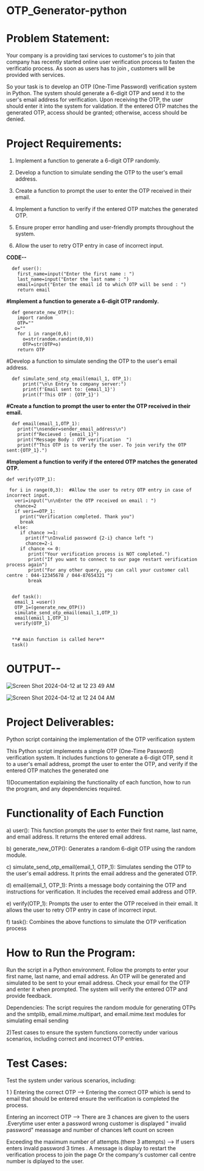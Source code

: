 # OTP_Generator-python

# Problem Statement:


Your company is a providing taxi services to customer's to join that company has recently started online user verification process to fasten the verificatio process. As soon as users has to join , customers will be provided with services.

So your task is to develop an OTP (One-Time Password) verification system in Python. The system should generate a 6-digit OTP and send it to the user's email address for verification. Upon receiving the OTP, the user should enter it into the system for validation. If the entered OTP matches the generated OTP, access should be granted; otherwise, access should be denied.


# Project Requirements:


1) Implement a function to generate a 6-digit OTP randomly.

2) Develop a function to simulate sending the OTP to the user's email address.

3) Create a function to prompt the user to enter the OTP received in their email.

4) Implement a function to verify if the entered OTP matches the generated OTP.

5) Ensure proper error handling and user-friendly prompts throughout the system.

6) Allow the user to retry OTP entry in case of incorrect input.


**CODE--**

      def user():
        first_name=input("Enter the first name : ")
        last_name=input("Enter the last name : ")
        email=input("Enter the email id to which OTP will be send : ")
        return email



**#Implement a function to generate a 6-digit OTP randomly.**

      def generate_new_OTP():
        import random
        OTP=""
       o=""
        for i in range(0,6):
          o=str(random.randint(0,9))
          OTP=str(OTP+o)
        return OTP



   #Develop a function to simulate sending the OTP to the user's email address.
   
      def simulate_send_otp_email(email_1, OTP_1):
          print("\n\n Entry to company server:")
          print(f'Email sent to: {email_1}')
          print(f'This OTP : {OTP_1}')


   **#Create a function to prompt the user to enter the OTP received in their email.**
   
      def email(email_1,OTP_1):
        print("\nsender=sender_email_address\n")
        print(f"Recieved : {email_1}")
        print("Message Body : OTP verification  ")
        print(f"This OTP is to verify the user. To join verify the OTP sent:{OTP_1}.")



   **#Implement a function to verify if the entered OTP matches the generated OTP.**

   
    def verify(OTP_1):

     for i in range(0,3):  #Allow the user to retry OTP entry in case of incorrect input.
       veri=input("\n\nEnter the OTP received on email : ")
       chance=2
       if veri==OTP_1:
         print("Verification completed. Thank you")
         break
       else:
         if chance >=1:
           print(f"\nInvalid password {2-i} chance left ")
           chance=2-i
         if chance <= 0:
            print("Your verification process is NOT completed.")
            print("If you want to connect to our page restart verification process again")
            print("For any other query, you can call your customer call centre : 044-12345678 / 044-87654321 ")
            break

            
      def task():
       email_1 =user()
       OTP_1=(generate_new_OTP())
       simulate_send_otp_email(email_1,OTP_1)
       email(email_1,OTP_1)
       verify(OTP_1)


      **# main function is called here**
      task()



# OUTPUT--

![Screen Shot 2024-04-12 at 12 23 49 AM](https://github.com/Sumit-Baviskar/OTP_Generator-python-/assets/153518735/ac38250a-2a89-47eb-9d41-5c9bee0d61a4)

![Screen Shot 2024-04-12 at 12 24 04 AM](https://github.com/Sumit-Baviskar/OTP_Generator-python-/assets/153518735/a704d607-f7ca-4255-b9b3-6a73d7de0bae)


# Project Deliverables:

Python script containing the implementation of the OTP verification system

This Python script implements a simple OTP (One-Time Password) verification system. It includes functions to generate a 6-digit OTP, send it to a user's email address, prompt the user to enter the OTP, and verify if the entered OTP matches the generated one

1)Documentation explaining the functionality of each function, how to run the program, and any dependencies required.

# Functionality of Each Function

a) user(): This function prompts the user to enter their first name, last name, and email address. It returns the entered email address.

b) generate_new_OTP(): Generates a random 6-digit OTP using the random module.

c) simulate_send_otp_email(email_1, OTP_1): Simulates sending the OTP to the user's email address. It prints the email address and the generated OTP.

d) email(email_1, OTP_1): Prints a message body containing the OTP and instructions for verification. It includes the received email address and OTP.

e) verify(OTP_1): Prompts the user to enter the OTP received in their email. It allows the user to retry OTP entry in case of incorrect input.

f) task(): Combines the above functions to simulate the OTP verification process


# How to Run the Program:

Run the script in a Python environment. Follow the prompts to enter your first name, last name, and email address. An OTP will be generated and simulated to be sent to your email address. Check your email for the OTP and enter it when prompted. The system will verify the entered OTP and provide feedback.

Dependencies: The script requires the random module for generating OTPs and the smtplib, email.mime.multipart, and email.mime.text modules for simulating email sending

2)Test cases to ensure the system functions correctly under various scenarios, including correct and incorrect OTP entries.

# Test Cases:

Test the system under various scenarios, including:

1 ) Entering the correct OTP --> Entering the correct OTP which is send to email that should be entered ensure the verification is completed the process.

Entering an incorrect OTP --> There are 3 chances are given to the users .Everytime user enter a password wrong customer is displayed " invalid password" meassage and number of chances left count on screen

Exceeding the maximum number of attempts.(there 3 attempts) --> If users enters invald password 3 times . A message is display to restart the verification process to join the page Or the company's customer call centre number is diplayed to the user.
